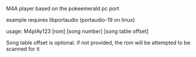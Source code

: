 M4A player based on the pokeemerald pc port

example requires libportaudio (portaudio-19 on linux)

usage: M4plAy123 [rom] [song number] [song table offset]

Song table offset is optional. if not provided, the rom will be attempted to be scanned for it
